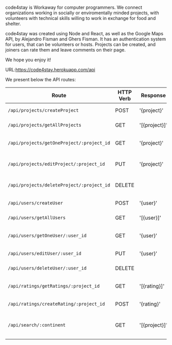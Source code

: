 code4stay is Workaway for computer programmers. We connect organizations working in socially or enviromentally minded projects, with volunteers with technical skills willing to work in exchange for food and shelter.

code4stay was created using Node and React, as well as the Google Maps API, by Alejandro Fisman and Ghers Fisman. It has an authentication system for users, that can be volunteers or hosts. Projects can be created, and joiners can rate them and leave comments on their page.

We hope you enjoy it!

URL:https://code4stay.herokuapp.com/api

We present below the API routes:

| Route                         | HTTP Verb     |Response| Description                     |
| -----------                   | -----------   | ------ |-----------                     |
| `/api/projects/createProject`              |     POST      |'{project}'| Create a new project            |
| `/api/projects/getAllProjects`             |     GET       |'[{project}]'|List of all projects            |
| `/api/projects/getOneProject/:project_id`  |     GET       |'{project}'|Details of a specific project   |   
| `/api/projects/editProject/:project_id`    |     PUT       |'{project}'|Update a specific project       |   
| `/api/projects/deleteProject/:project_id`  |     DELETE    |        |Delete a specific project       |   
| `/api/users/createUser`                 |     POST      |'{user}'|Create a new user                  |
| `/api/users/getAllUsers`                |     GET       |'[{user}]'|List of all users                | 
| `/api/users/getOneUser/:user_id`        |     GET       |'{user}'|Details of a specific user         | 
| `/api/users/editUser/:user_id`          |     PUT       |'{user}'|Edit a new user                    |    
| `/api/users/deleteUser/:user_id`        |     DELETE    |        |Delete a new user                  |   
| `/api/ratings/getRatings/:project_id`   |     GET       |'[{rating}]'|gets Ratings for project       |
| `/api/ratings/createRating/:project_id` |     POST      |'{rating}'|Create a new rating              |
| `/api/search/:continent`               |     GET       |'[{project}]'|gets projects from continent  |


